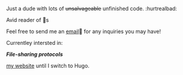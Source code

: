Just a dude with lots of ~~unsalvageable~~ unfinished code.  :hurtrealbad:

Avid reader of  :book:s

Feel free to send me an [email](mailto:jonathan@oaj.moe):email:  for any inquiries you may have!

Currentley intersted in:

***File-sharing protocols***

[my website](https://oaj.moe) until I switch to Hugo.
